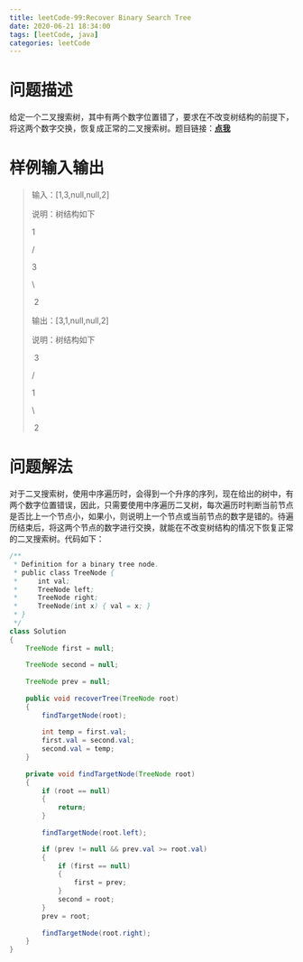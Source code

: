 ```yaml
---
title: leetCode-99:Recover Binary Search Tree
date: 2020-06-21 18:34:00
tags: [leetCode, java]
categories: leetCode
---
```


# 问题描述

给定一个二叉搜索树，其中有两个数字位置错了，要求在不改变树结构的前提下，将这两个数字交换，恢复成正常的二叉搜索树。题目链接：**[点我](https://leetcode.com/problems/recover-binary-search-tree)**

<!-- more -->

# 样例输入输出

> 输入：[1,3,null,null,2]
>
> 说明：树结构如下
>
>   1
>
> /
>
> 3
>
>   \
>
> ​    2
>
> 输出：[3,1,null,null,2]
>
> 说明：树结构如下
>
> ​    3
>
>   /
>
> 1
>
>   \
>
> ​    2

# 问题解法

对于二叉搜索树，使用中序遍历时，会得到一个升序的序列，现在给出的树中，有两个数字位置错误，因此，只需要使用中序遍历二叉树，每次遍历时判断当前节点是否比上一个节点小，如果小，则说明上一个节点或当前节点的数字是错的。待遍历结束后，将这两个节点的数字进行交换，就能在不改变树结构的情况下恢复正常的二叉搜索树。代码如下：

```java
/**
 * Definition for a binary tree node.
 * public class TreeNode {
 *     int val;
 *     TreeNode left;
 *     TreeNode right;
 *     TreeNode(int x) { val = x; }
 * }
 */
class Solution
{
    TreeNode first = null;
    
    TreeNode second = null;
    
    TreeNode prev = null;
    
    public void recoverTree(TreeNode root)
    {
        findTargetNode(root);
        
        int temp = first.val;
        first.val = second.val;
        second.val = temp;
    }
    
    private void findTargetNode(TreeNode root)
    {
        if (root == null)
        {
            return;
        }
        
        findTargetNode(root.left);

        if (prev != null && prev.val >= root.val)
        {
            if (first == null)
            {
                first = prev;
            }
            second = root;
        }
        prev = root;
        
        findTargetNode(root.right);
    }
}
```

